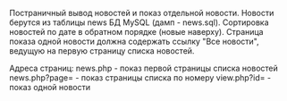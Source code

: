 Постраничный вывод новостей и показ отдельной новости.
Новости берутся из таблицы news БД MySQL (дамп - news.sql).
Сортировка новостей по дате в обратном порядке (новые наверху).
Страница показа одной новости должна содержать ссылку "Все новости", ведущую на первую страницу списка новостей.

Адреса страниц:
news.php - показ первой страницы списка новостей
news.php?page=<N> - показ страницы списка по номеру
view.php?id=<ID> - показ одной новости
